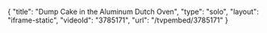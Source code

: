 {
    "title": "Dump Cake in the Aluminum Dutch Oven",
    "type": "solo",
    "layout": "iframe-static",
    "videoId": "3785171",
    "url": "\/tvpembed\/3785171"
}